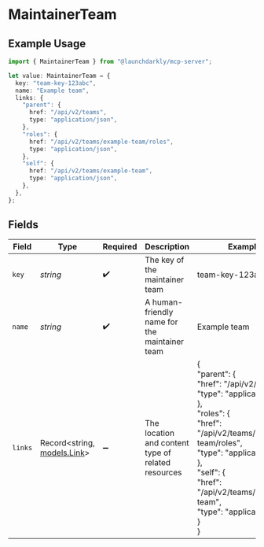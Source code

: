 # MaintainerTeam

## Example Usage

```typescript
import { MaintainerTeam } from "@launchdarkly/mcp-server";

let value: MaintainerTeam = {
  key: "team-key-123abc",
  name: "Example team",
  links: {
    "parent": {
      href: "/api/v2/teams",
      type: "application/json",
    },
    "roles": {
      href: "/api/v2/teams/example-team/roles",
      type: "application/json",
    },
    "self": {
      href: "/api/v2/teams/example-team",
      type: "application/json",
    },
  },
};
```

## Fields

| Field                                                                                                                                                                                                                                    | Type                                                                                                                                                                                                                                     | Required                                                                                                                                                                                                                                 | Description                                                                                                                                                                                                                              | Example                                                                                                                                                                                                                                  |
| ---------------------------------------------------------------------------------------------------------------------------------------------------------------------------------------------------------------------------------------- | ---------------------------------------------------------------------------------------------------------------------------------------------------------------------------------------------------------------------------------------- | ---------------------------------------------------------------------------------------------------------------------------------------------------------------------------------------------------------------------------------------- | ---------------------------------------------------------------------------------------------------------------------------------------------------------------------------------------------------------------------------------------- | ---------------------------------------------------------------------------------------------------------------------------------------------------------------------------------------------------------------------------------------- |
| `key`                                                                                                                                                                                                                                    | *string*                                                                                                                                                                                                                                 | :heavy_check_mark:                                                                                                                                                                                                                       | The key of the maintainer team                                                                                                                                                                                                           | team-key-123abc                                                                                                                                                                                                                          |
| `name`                                                                                                                                                                                                                                   | *string*                                                                                                                                                                                                                                 | :heavy_check_mark:                                                                                                                                                                                                                       | A human-friendly name for the maintainer team                                                                                                                                                                                            | Example team                                                                                                                                                                                                                             |
| `links`                                                                                                                                                                                                                                  | Record<string, [models.Link](../models/link.md)>                                                                                                                                                                                         | :heavy_minus_sign:                                                                                                                                                                                                                       | The location and content type of related resources                                                                                                                                                                                       | {<br/>"parent": {<br/>"href": "/api/v2/teams",<br/>"type": "application/json"<br/>},<br/>"roles": {<br/>"href": "/api/v2/teams/example-team/roles",<br/>"type": "application/json"<br/>},<br/>"self": {<br/>"href": "/api/v2/teams/example-team",<br/>"type": "application/json"<br/>}<br/>} |